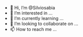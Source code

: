 - 👋 Hi, I’m @Silviosabia
- 👀 I’m interested in ...
- 🌱 I’m currently learning ...
- 💞️ I’m looking to collaborate on ...
- 📫 How to reach me ...

<!---
Silviosabia/Silviosabia is a ✨ special ✨ repository because its `README.md` (this file) appears on your GitHub profile.
You can click the Preview link to take a look at your changes.
--->
